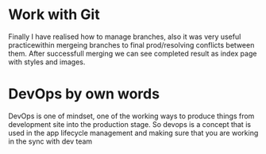 # Work with Git
Finally I have realised how to manage branches, also it was very useful practicewithin mergeing branches to final prod/resolving conflicts between them. After successfull merging we can see completed result as index page with styles and images.

# DevOps by own words
DevOps is one of mindset, one of the working ways to produce things from development site into the production stage. So devops is a concept that is used in the app lifecycle management and making sure that you are working in the sync with dev team 

